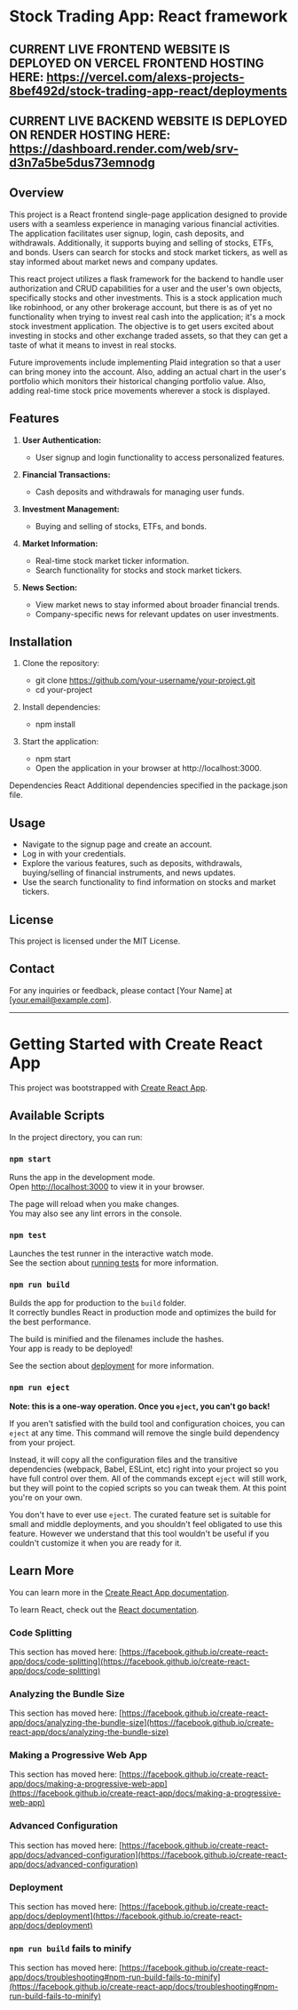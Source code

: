 # Stock Trading App: React framework

## CURRENT LIVE FRONTEND WEBSITE IS DEPLOYED ON VERCEL FRONTEND HOSTING HERE: https://vercel.com/alexs-projects-8bef492d/stock-trading-app-react/deployments

## CURRENT LIVE BACKEND WEBSITE IS DEPLOYED ON RENDER HOSTING HERE: https://dashboard.render.com/web/srv-d3n7a5be5dus73emnodg

## Overview

This project is a React frontend single-page application designed to provide users with a seamless experience in managing various financial activities. The application facilitates user signup, login, cash deposits, and withdrawals. Additionally, it supports buying and selling of stocks, ETFs, and bonds. Users can search for stocks and stock market tickers, as well as stay informed about market news and company updates.

This react project utilizes a flask framework for the backend to handle user authorization and CRUD capabilities for a user and the user's own objects, specifically stocks and other investments. This is a stock application much like robinhood, or any other brokerage account, but there is as of yet no functionality when trying to invest real cash into the application; it's a mock stock investment application. The objective is to get users excited about investing in stocks and other exchange traded assets, so that they can get a taste of what it means to invest in real stocks.

Future improvements include implementing Plaid integration so that a user can bring money into the account. Also, adding an actual chart in the user's portfolio which monitors their historical changing portfolio value. Also, adding real-time stock price movements wherever a stock is displayed.


## Features

1. **User Authentication:**
   - User signup and login functionality to access personalized features.

2. **Financial Transactions:**
   - Cash deposits and withdrawals for managing user funds.

3. **Investment Management:**
   - Buying and selling of stocks, ETFs, and bonds.

4. **Market Information:**
   - Real-time stock market ticker information.
   - Search functionality for stocks and stock market tickers.

5. **News Section:**
   - View market news to stay informed about broader financial trends.
   - Company-specific news for relevant updates on user investments.

## Installation

1. Clone the repository:
   - git clone https://github.com/your-username/your-project.git
   - cd your-project

2. Install dependencies:
   - npm install

3. Start the application:
   - npm start
   - Open the application in your browser at http://localhost:3000.

Dependencies
React
Additional dependencies specified in the package.json file.

## Usage

   - Navigate to the signup page and create an account.
   - Log in with your credentials.
   - Explore the various features, such as deposits, withdrawals, buying/selling of financial instruments, and news updates.
   - Use the search functionality to find information on stocks and market tickers.

## License
This project is licensed under the MIT License.

## Contact
For any inquiries or feedback, please contact [Your Name] at [your.email@example.com].


-----------------------


# Getting Started with Create React App

This project was bootstrapped with [Create React App](https://github.com/facebook/create-react-app).

## Available Scripts

In the project directory, you can run:

### `npm start`

Runs the app in the development mode.\
Open [http://localhost:3000](http://localhost:3000) to view it in your browser.

The page will reload when you make changes.\
You may also see any lint errors in the console.

### `npm test`

Launches the test runner in the interactive watch mode.\
See the section about [running tests](https://facebook.github.io/create-react-app/docs/running-tests) for more information.

### `npm run build`

Builds the app for production to the `build` folder.\
It correctly bundles React in production mode and optimizes the build for the best performance.

The build is minified and the filenames include the hashes.\
Your app is ready to be deployed!

See the section about [deployment](https://facebook.github.io/create-react-app/docs/deployment) for more information.

### `npm run eject`

**Note: this is a one-way operation. Once you `eject`, you can't go back!**

If you aren't satisfied with the build tool and configuration choices, you can `eject` at any time. This command will remove the single build dependency from your project.

Instead, it will copy all the configuration files and the transitive dependencies (webpack, Babel, ESLint, etc) right into your project so you have full control over them. All of the commands except `eject` will still work, but they will point to the copied scripts so you can tweak them. At this point you're on your own.

You don't have to ever use `eject`. The curated feature set is suitable for small and middle deployments, and you shouldn't feel obligated to use this feature. However we understand that this tool wouldn't be useful if you couldn't customize it when you are ready for it.

## Learn More

You can learn more in the [Create React App documentation](https://facebook.github.io/create-react-app/docs/getting-started).

To learn React, check out the [React documentation](https://reactjs.org/).

### Code Splitting

This section has moved here: [https://facebook.github.io/create-react-app/docs/code-splitting](https://facebook.github.io/create-react-app/docs/code-splitting)

### Analyzing the Bundle Size

This section has moved here: [https://facebook.github.io/create-react-app/docs/analyzing-the-bundle-size](https://facebook.github.io/create-react-app/docs/analyzing-the-bundle-size)

### Making a Progressive Web App

This section has moved here: [https://facebook.github.io/create-react-app/docs/making-a-progressive-web-app](https://facebook.github.io/create-react-app/docs/making-a-progressive-web-app)

### Advanced Configuration

This section has moved here: [https://facebook.github.io/create-react-app/docs/advanced-configuration](https://facebook.github.io/create-react-app/docs/advanced-configuration)

### Deployment

This section has moved here: [https://facebook.github.io/create-react-app/docs/deployment](https://facebook.github.io/create-react-app/docs/deployment)

### `npm run build` fails to minify

This section has moved here: [https://facebook.github.io/create-react-app/docs/troubleshooting#npm-run-build-fails-to-minify](https://facebook.github.io/create-react-app/docs/troubleshooting#npm-run-build-fails-to-minify)
